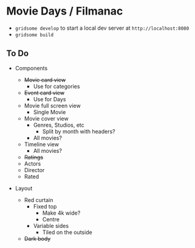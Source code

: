 # Movie Days / Filmanac

- `gridsome develop` to start a local dev server at `http://localhost:8080`
- `gridsome build`

## To Do

- Components
  - ~~Movie card view~~
    - Use for categories
  - ~~Event card view~~
    - Use for Days
  - Movie full screen view
    - Single Movie
  - Movie cover view
    - Genres, Studios, etc
      - Split by month with headers?
    - All movies?
  - Timeline view
    - All movies?
  - ~~Ratings~~
  - Actors
  - Director
  - Rated

- Layout
  - Red curtain
    - Fixed top
      - Make 4k wide?
      - Centre
    - Variable sides
      - Tiled on the outside
  - ~~Dark body~~
